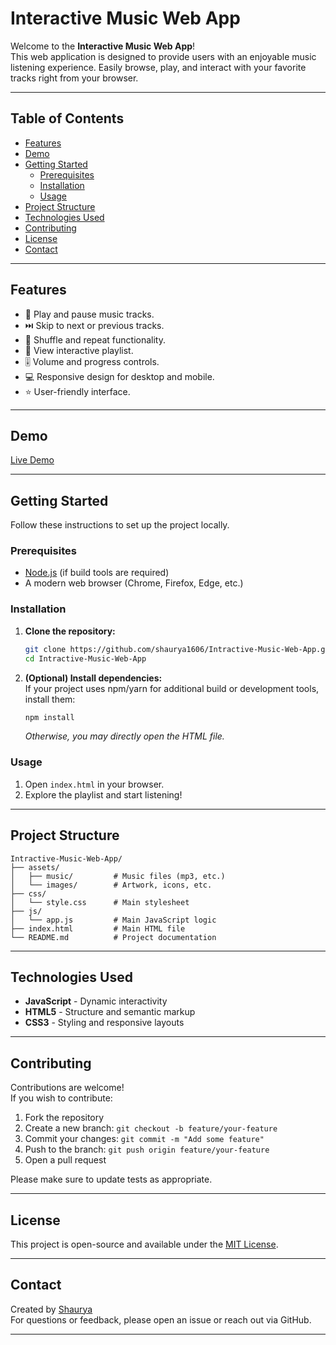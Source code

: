 # Interactive Music Web App
 
Welcome to the **Interactive Music Web App**!  
This web application is designed to provide users with an enjoyable music listening experience. Easily browse, play, and interact with your favorite tracks right from your browser.

---

## Table of Contents

- [Features](#features)
- [Demo](#demo)
- [Getting Started](#getting-started)
  - [Prerequisites](#prerequisites)
  - [Installation](#installation)
  - [Usage](#usage)
- [Project Structure](#project-structure)
- [Technologies Used](#technologies-used)
- [Contributing](#contributing)
- [License](#license)
- [Contact](#contact)

---

## Features

- 🎵 Play and pause music tracks.
- ⏭️ Skip to next or previous tracks.
- 🔀 Shuffle and repeat functionality.
- 📃 View interactive playlist.
- 🎚️ Volume and progress controls.
- 💻 Responsive design for desktop and mobile.
- ⭐ User-friendly interface.

---

## Demo

[Live Demo](#) <!-- Replace with your deployed link if available -->

---

## Getting Started

Follow these instructions to set up the project locally.

### Prerequisites

- [Node.js](https://nodejs.org/) (if build tools are required)
- A modern web browser (Chrome, Firefox, Edge, etc.)

### Installation

1. **Clone the repository:**
    ```bash
    git clone https://github.com/shaurya1606/Intractive-Music-Web-App.git
    cd Intractive-Music-Web-App
    ```

2. **(Optional) Install dependencies:**  
   If your project uses npm/yarn for additional build or development tools, install them:
    ```bash
    npm install
    ```
   *Otherwise, you may directly open the HTML file.*

### Usage

1. Open `index.html` in your browser.
2. Explore the playlist and start listening!

---

## Project Structure

```
Intractive-Music-Web-App/
├── assets/
│   ├── music/         # Music files (mp3, etc.)
│   └── images/        # Artwork, icons, etc.
├── css/
│   └── style.css      # Main stylesheet
├── js/
│   └── app.js         # Main JavaScript logic
├── index.html         # Main HTML file
└── README.md          # Project documentation
```

---

## Technologies Used

- **JavaScript** - Dynamic interactivity
- **HTML5** - Structure and semantic markup
- **CSS3** - Styling and responsive layouts

---

## Contributing

Contributions are welcome!  
If you wish to contribute:

1. Fork the repository
2. Create a new branch: `git checkout -b feature/your-feature`
3. Commit your changes: `git commit -m "Add some feature"`
4. Push to the branch: `git push origin feature/your-feature`
5. Open a pull request

Please make sure to update tests as appropriate.

---

## License

This project is open-source and available under the [MIT License](LICENSE).

---

## Contact

Created by [Shaurya](https://github.com/shaurya1606)  
For questions or feedback, please open an issue or reach out via GitHub.

---
